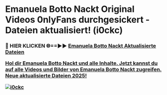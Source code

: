 # Emanuela Botto Nackt Original Videos 0nlyFans durchgesickert - Dateien aktualisiert! (i0ckc)

<h3>🔴 HIER KLICKEN 🌐==►► <a href="https://tinyurl.com/h6vf6nb8" rel="nofollow">Emanuela Botto Nackt Aktualisierte Dateien

Hol dir Emanuela Botto Nackt und alle Inhalte. Jetzt kannst du auf alle Videos und Bilder von Emanuela Botto Nackt zugreifen. Neue aktualisierte Dateien 2025!

[![i0ckc](https://i.imgur.com/sD4kR3V.gif)](https://tinyurl.com/h6vf6nb8)

